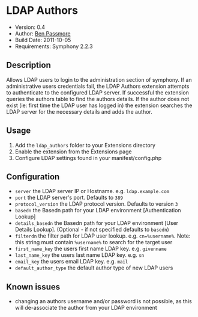 # LDAP Authors 

* Version: 0.4
* Author: [Ben Passmore](http://www.passbe.com)
* Build Date: 2011-10-05
* Requirements: Symphony 2.2.3

## Description
Allows LDAP users to login to the administration section of symphony. If an administrative users credentials fail, the LDAP Authors extension attempts to authenticate to the configured LDAP server. If successful the extension queries the authors table to find the authors details. If the author does not exist (ie: first time the LDAP user has logged in) the extension searches the LDAP server for the necessary details and adds the author.

## Usage
1. Add the `ldap_authors` folder to your Extensions directory
2. Enable the extension from the Extensions page
3. Configure LDAP settings found in your manifest/config.php

## Configuration
* `server` the LDAP server IP or Hostname. e.g. `ldap.example.com`
* `port` the LDAP server's port. Defaults to `389`
* `protocol_version` the LDAP protocol version. Defaults to version `3`
* `basedn` the Basedn path for your LDAP environment [Authentication Lookup]
* `details_basedn` the Basedn path for your LDAP environment [User Details Lookup]. (Optional - if not specified defaults to `basedn`)
* `filterdn` the filter path for LDAP user lookup. e.g. `cn=%username%`. Note: this string must contain `%username%` to search for the target user
* `first_name_key` the users first name LDAP key. e.g. `givenname`
* `last_name_key` the users last name LDAP key. e.g. `sn`
* `email_key` the users email LDAP key. e.g. `mail`
* `default_author_type` the default author type of new LDAP users

## Known issues
* changing an authors username and/or password is not possible, as this will de-associate the author from your LDAP environment
